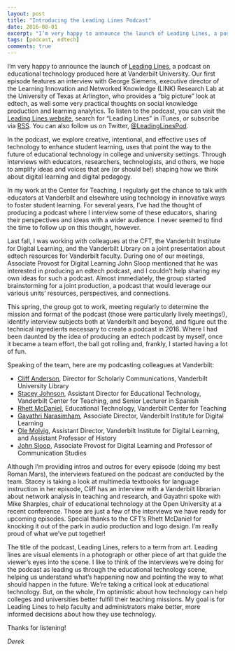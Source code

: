```yaml
---
layout: post
title: "Introducing the Leading Lines Podcast"
date: 2016-08-01
excerpt: "I’m very happy to announce the launch of Leading Lines, a podcast on educational technology produced here at Vanderbilt University"
tags: [podcast, edtech]
comments: true
---
```


I’m very happy to announce the launch of [Leading Lines](http://leadinglinespod.com/), a podcast on educational technology produced here at Vanderbilt University. Our first episode features an interview with George Siemens, executive director of the Learning Innovation and Networked Knowledge (LINK) Research Lab at the University of Texas at Arlington, who provides a “big picture” look at edtech, as well some very practical thoughts on social knowledge production and learning analytics. To listen to the podcast, you can visit the [Leading Lines website](http://leadinglinespod.com/), search for “Leading Lines” in iTunes, or subscribe via [RSS](http://feeds.soundcloud.com/users/soundcloud:users:219511823/sounds.rss). You can also follow us on Twitter, [@LeadingLinesPod](https://twitter.com/leadinglinespod).

In the podcast, we explore creative, intentional, and effective uses of technology to enhance student learning, uses that point the way to the future of educational technology in college and university settings. Through interviews with educators, researchers, technologists, and others, we hope to amplify ideas and voices that are (or should be!) shaping how we think about digital learning and digital pedagogy.

In my work at the Center for Teaching, I regularly get the chance to talk with educators at Vanderbilt and elsewhere using technology in innovative ways to foster student learning. For several years, I’ve had the thought of producing a podcast where I interview some of these educators, sharing their perspectives and ideas with a wider audience. I never seemed to find the time to follow up on this thought, however.

Last fall, I was working with colleagues at the CFT, the Vanderbilt Institute for Digital Learning, and the Vanderbilt Library on a joint presentation about edtech resources for Vanderbilt faculty. During one of our meetings, Associate Provost for Digital Learning John Sloop mentioned that he was interested in producing an edtech podcast, and I couldn’t help sharing my own ideas for such a podcast. Almost immediately, the group started brainstorming for a joint production, a podcast that would leverage our various units’ resources, perspectives, and connections.

This spring, the group got to work, meeting regularly to determine the mission and format of the podcast (those were particularly lively meetings!), identify interview subjects both at Vanderbilt and beyond, and figure out the technical ingredients necessary to create a podcast in 2016. Where I had been daunted by the idea of producing an edtech podcast by myself, once it became a team effort, the ball got rolling and, frankly, I started having a lot of fun.

Speaking of the team, here are my podcasting colleagues at Vanderbilt:

* [Cliff Anderson](http://www.library.vanderbilt.edu/scholarly/), Director for Scholarly Communications, Vanderbilt University Library
* [Stacey Johnson](https://my.vanderbilt.edu/staceymjohnson/), Assistant Director for Educational Technology, Vanderbilt Center for Teaching, and Senior Lecturer in Spanish
* [Rhett McDaniel](https://cft.vanderbilt.edu/about/staff/#EdTech), Educational Technology, Vanderbilt Center for Teaching
* [Gayathri Narasimham](http://vanderbilt.edu/vidl/about/staff.php), Associate Director, Vanderbilt Institute for Digital Learning
* [Ole Molvig](http://as.vanderbilt.edu/history/bio/ole-molvig), Assistant Director, Vanderbilt Institute for Digital Learning, and Assistant Professor of History
* [John Sloop](https://my.vanderbilt.edu/johnsloop/), Associate Provost for Digital Learning and Professor of Communication Studies

Although I’m providing intros and outros for every episode (doing my best Roman Mars), the interviews featured on the podcast are conducted by the team. Stacey is taking a look at multimedia textbooks for language instruction in her episode, Cliff has an interview with a Vanderbilt librarian about network analysis in teaching and research, and Gayathri spoke with Mike Sharples, chair of educational technology at the Open University at a recent conference. Those are just a few of the interviews we have ready for upcoming episodes. Special thanks to the CFT’s Rhett McDaniel for knocking it out of the park in audio production and logo design. I’m really proud of what we’ve put together!

The title of the podcast, Leading Lines, refers to a term from art. Leading lines are visual elements in a photograph or other piece of art that guide the viewer’s eyes into the scene. I like to think of the interviews we’re doing for the podcast as leading us through the educational technology scene, helping us understand what’s happening now and pointing the way to what should happen in the future. We’re taking a critical look at educational technology. But, on the whole, I’m optimistic about how technology can help colleges and universities better fulfill their teaching missions. My goal is for Leading Lines to help faculty and administrators make better, more informed decisions about how they use technology.

Thanks for listening!

*Derek*
